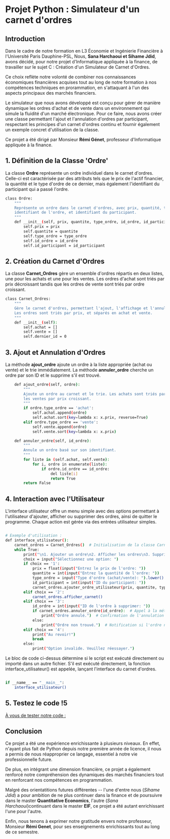 # Projet Python : Simulateur d'un carnet d'ordres

## Introduction

Dans le cadre de notre formation en L3 Économie et Ingénierie Financière à l'Université Paris Dauphine-PSL, Nous, **Sana Harchaoui et Sihame Jdid**, avons décidé, pour notre projet d'Informatique appliquée à la finance, de travailler sur le sujet C : Création d'un Simulateur de Carnet d'Ordres. 

Ce choix reflète notre volonté de combiner nos connaissances économiques financières acquises tout au long de notre formation à nos compétences techniques en prorammation, en s'attaquant à l'un des aspects principaux des marchés financiers.

Le simulateur que nous avons développé est conçu pour gérer de manière dynamique les ordres d'achat et de vente dans un environnement qui simule la fluidité d'un marché électronique. Pour ce faire, nous avons créer une classe permettant l'ajout et l'annulation d'ordres par participant, respectant les principes d'un carnet d'ordres continu et fournir également un exemple concret d'utilisation de la classe.

Ce projet a été dirigé par Monsieur **Rémi Génet**, professeur d'Informatique appliquée à la finance.

## 1. Définition de la Classe 'Ordre'

La classe **Ordre** représente un ordre individuel dans le carnet d'ordres. Celle-ci est caractérisée par des attributs tels que le prix de l'actif financier, la quantité et le type d'ordre de ce dernier, mais également l'identifiant du participant qui a passé l'ordre.

```bash
class Ordre:
    """
    Représente un ordre dans le carnet d'ordres, avec prix, quantité, type,
    identifiant de l'ordre, et identifiant du participant.
    """
    def __init__(self, prix, quantite, type_ordre, id_ordre, id_participant):
        self.prix = prix
        self.quantite = quantite
        self.type_ordre = type_ordre
        self.id_ordre = id_ordre
        self.id_participant = id_participant
```

## 2. Création du Carnet d'Ordres

La classe **Carnet_Ordres** gère un ensemble d'ordres répartis en deux listes, une pour les achats et une pour les ventes. Les ordres d'achat sont triés par prix décroissant tandis que les ordres de vente sont triés par ordre croissant. 

```bash
class Carnet_Ordres:
    """
    Gère le carnet d'ordres, permettant l'ajout, l'affichage et l'annulation d'ordres.
    Les ordres sont triés par prix, et séparés en achat et vente.
    """
    def __init__(self):
        self.achat = []
        self.vente = []
        self.dernier_id = 0
```
## 3. Ajout et Annulation d'Ordres

La méthode **ajout_ordre** ajoute un ordre à la liste appropriée (achat ou vente) et le trie immédiatement. La méthode **annuler_ordre** cherche un ordre par son ID et le supprime s'il est trouvé.

```bash
    def ajout_ordre(self, ordre):
        """
        Ajoute un ordre au carnet et le trie. Les achats sont triés par prix décroissant,
        les ventes par prix croissant.
        """
        if ordre.type_ordre == 'achat':
            self.achat.append(ordre)
            self.achat.sort(key=lambda x: x.prix, reverse=True)
        elif ordre.type_ordre == 'vente':
            self.vente.append(ordre)
            self.vente.sort(key=lambda x: x.prix)

    def annuler_ordre(self, id_ordre):
        """
        Annule un ordre basé sur son identifiant.
        """
        for liste in (self.achat, self.vente):
            for i, ordre in enumerate(liste):
                if ordre.id_ordre == id_ordre:
                    del liste[i]
                    return True
        return False
```
## 4. Interaction avec l'Utilisateur

L'interface utilisateur offre un menu simple avec des options permettant à l'utilisateur d'ajouter, afficher ou supprimer des ordres, ainsi de quitter le programme. Chaque action est gérée via des entrées utilisateur simples.

```bash

# Exemple d'utilisation :
def interface_utilisateur():
    carnet_ordres = Carnet_Ordres()  # Initialisation de la classe Carnet_Ordres
    while True:
        print("\n1. Ajouter un ordre\n2. Afficher les ordres\n3. Supprimer un ordre\n4. Quitter")
        choix = input("Sélectionnez une option: ")
        if choix == '1':
            prix = float(input("Entrez le prix de l'ordre: "))
            quantite = int(input("Entrez la quantité de l'ordre: "))
            type_ordre = input("Type d'ordre (achat/vente): ").lower()
            id_participant = int(input("ID du participant: "))
            carnet_ordres.ajouter_ordre_utilisateur(prix, quantite, type_ordre, id_participant)
        elif choix == '2':
            carnet_ordres.afficher_carnet()
        elif choix == '3':
            id_ordre = int(input("ID de l'ordre à supprimer: "))
            if carnet_ordres.annuler_ordre(id_ordre):  # Appel à la méthode d'annulation
                print("Ordre annulé.")  # Confirmation de l'annulation
            else:
                print("Ordre non trouvé.")  # Notification si l'ordre n'est pas trouvé
        elif choix == '4':
            print("Au revoir!")
            break
        else:
            print("Option invalide. Veuillez réessayer.")
```

Le bloc de code ci-dessus détermine si le script est exécuté directement ou importé dans un autre fichier. S'il est exécuté directement, la fonction interface_utilisateur() est appelée, lançant l'interface du carnet d'ordres.

```bash

if __name__ == "__main__":
    interface_utilisateur()
```

## 5. Testez le code !5

[À vous de tester notre code :](https://replit.com/@sanaharchaoui/Projet#main.py)

## Conclusion

Ce projet a été une expérience enrichissante à plusieurs niveaux. En effet, n'ayant plus fait de Python depuis notre première année de licence, il nous a permis de nous réapproprier ce langage, essentiel à notre vie professionnelle future.

De plus, en intégrant une dimension financière, ce projet a également renforcé notre compréhension des dynamiques des marchés financiers tout en renforcant nos compétences en programmation. 

Malgré des orientatitions futures différentes -- l'une d'entre nous (*Sihame Jdid*) a pour ambition de ne plus continuer dans la finance et de poursuivre dans le master **Quantitative Economics**, l'autre (*Sana Harchaoui*)continuant dans le master **EIF**, ce projet a été autant enrichissant l'une pour l'autre.

Enfin, nous tenons à exprimer notre gratitude envers notre professeur, Monsieur **Rémi Genet**, pour ses enseignements enrichissants tout au long de ce semestre.
